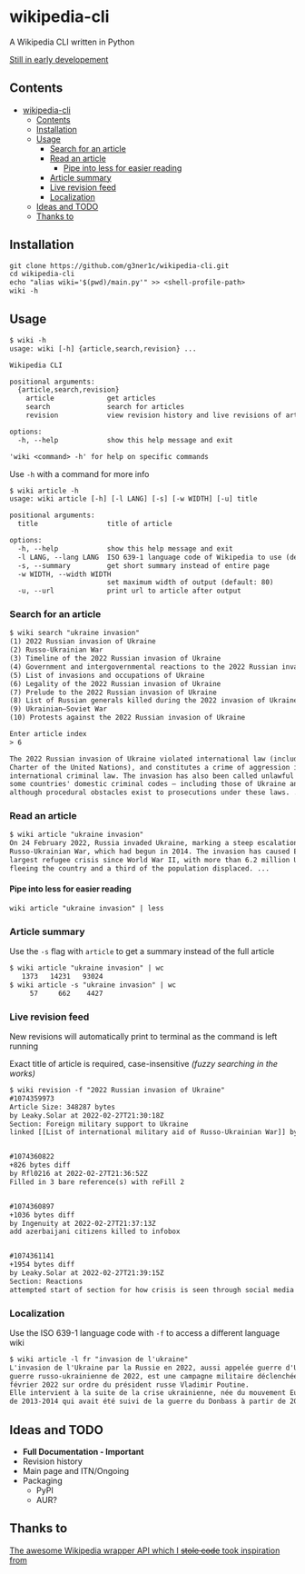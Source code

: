 # wikipedia-cli

A Wikipedia CLI written in Python

[Still in early developement](#ideas-and-todo)

## Contents

- [wikipedia-cli](#wikipedia-cli)
  - [Contents](#contents)
  - [Installation](#installation)
  - [Usage](#usage)
    - [Search for an article](#search-for-an-article)
    - [Read an article](#read-an-article)
      - [Pipe into less for easier reading](#pipe-into-less-for-easier-reading)
    - [Article summary](#article-summary)
    - [Live revision feed](#live-revision-feed)
    - [Localization](#localization)
  - [Ideas and TODO](#ideas-and-todo)
  - [Thanks to](#thanks-to)

## Installation

```txt
git clone https://github.com/g3ner1c/wikipedia-cli.git
cd wikipedia-cli
echo "alias wiki='$(pwd)/main.py'" >> <shell-profile-path>
wiki -h
```

## Usage

```txt
$ wiki -h
usage: wiki [-h] {article,search,revision} ...

Wikipedia CLI

positional arguments:
  {article,search,revision}
    article             get articles
    search              search for articles
    revision            view revision history and live revisions of articles

options:
  -h, --help            show this help message and exit

'wiki <command> -h' for help on specific commands
```

Use `-h` with a command for more info

```txt
$ wiki article -h
usage: wiki article [-h] [-l LANG] [-s] [-w WIDTH] [-u] title

positional arguments:
  title                 title of article

options:
  -h, --help            show this help message and exit
  -l LANG, --lang LANG  ISO 639-1 language code of Wikipedia to use (default: en)
  -s, --summary         get short summary instead of entire page
  -w WIDTH, --width WIDTH
                        set maximum width of output (default: 80)
  -u, --url             print url to article after output
```

### Search for an article

```txt
$ wiki search "ukraine invasion"
(1) 2022 Russian invasion of Ukraine
(2) Russo-Ukrainian War
(3) Timeline of the 2022 Russian invasion of Ukraine
(4) Government and intergovernmental reactions to the 2022 Russian invasion of Ukraine
(5) List of invasions and occupations of Ukraine
(6) Legality of the 2022 Russian invasion of Ukraine
(7) Prelude to the 2022 Russian invasion of Ukraine
(8) List of Russian generals killed during the 2022 invasion of Ukraine
(9) Ukrainian–Soviet War
(10) Protests against the 2022 Russian invasion of Ukraine

Enter article index
> 6

The 2022 Russian invasion of Ukraine violated international law (including the
Charter of the United Nations), and constitutes a crime of aggression in
international criminal law. The invasion has also been called unlawful under
some countries' domestic criminal codes — including those of Ukraine and Russia—
although procedural obstacles exist to prosecutions under these laws. ...
```

### Read an article

```txt
$ wiki article "ukraine invasion"
On 24 February 2022, Russia invaded Ukraine, marking a steep escalation of the
Russo-Ukrainian War, which had begun in 2014. The invasion has caused Europe's
largest refugee crisis since World War II, with more than 6.2 million Ukrainians
fleeing the country and a third of the population displaced. ...
```

#### Pipe into less for easier reading

```txt
wiki article "ukraine invasion" | less
```

### Article summary

Use the `-s` flag with `article` to get a summary instead of the full article

```txt
$ wiki article "ukraine invasion" | wc
   1373   14231   93024
$ wiki article -s "ukraine invasion" | wc
     57     662    4427
```

### Live revision feed

New revisions will automatically print to terminal as the command is left running

Exact title of article is required, case-insensitive *(fuzzy searching in the works)*

```txt
$ wiki revision -f "2022 Russian invasion of Ukraine"
#1074359973
Article Size: 348287 bytes
by Leaky.Solar at 2022-02-27T21:30:18Z
Section: Foreign military support to Ukraine
linked [[List of international military aid of Russo-Ukrainian War]] by see also template


#1074360822
+826 bytes diff
by Rfl0216 at 2022-02-27T21:36:52Z
Filled in 3 bare reference(s) with reFill 2


#1074360897
+1036 bytes diff
by Ingenuity at 2022-02-27T21:37:13Z
add azerbaijani citizens killed to infobox


#1074361141
+1954 bytes diff
by Leaky.Solar at 2022-02-27T21:39:15Z
Section: Reactions
attempted start of section for how crisis is seen through social media
```

### Localization

Use the ISO 639-1 language code with `-f` to access a different language wiki

```txt
$ wiki article -l fr "invasion de l'ukraine"
L'invasion de l'Ukraine par la Russie en 2022, aussi appelée guerre d'Ukraine ou
guerre russo-ukrainienne de 2022, est une campagne militaire déclenchée le 24
février 2022 sur ordre du président russe Vladimir Poutine.
Elle intervient à la suite de la crise ukrainienne, née du mouvement Euromaïdan
de 2013-2014 qui avait été suivi de la guerre du Donbass à partir de 2014. ...
```

## Ideas and TODO

- **Full Documentation - Important**
- Revision history
- Main page and ITN/Ongoing
- Packaging
  - PyPI
  - AUR?

## Thanks to

[The awesome Wikipedia wrapper API which I ~~stole code~~ took inspiration from](https://github.com/goldsmith/Wikipedia)
